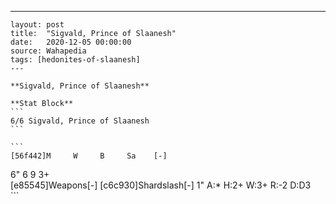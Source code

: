 ---
    layout: post
    title:  "Sigvald, Prince of Slaanesh"
    date:   2020-12-05 00:00:00
    source: Wahapedia
    tags: [hedonites-of-slaanesh]
    ---
    
    **Sigvald, Prince of Slaanesh**
    
    **Stat Block**
    ```
    6/6 Sigvald, Prince of Slaanesh
    ```
    
    ```
    [56f442]M     W     B     Sa    [-]
6"    6     9     3+    
[e85545]Weapons[-]
[c6c930]Shardslash[-]
1"     A:*    H:2+   W:3+   R:-2   D:D3  
    ```
    
    
    